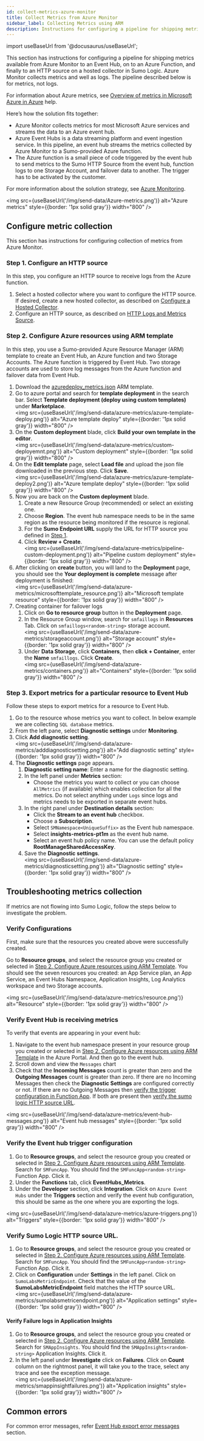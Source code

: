 ```yaml
---
id: collect-metrics-azure-monitor
title: Collect Metrics from Azure Monitor
sidebar_label: Collecting Metrics using ARM
description: Instructions for configuring a pipeline for shipping metrics available from Azure Monitor to  Sumo Logic.
---
```


import useBaseUrl from '@docusaurus/useBaseUrl';

This section has instructions for configuring a pipeline for shipping metrics available from Azure Monitor to an Event Hub, on to an Azure Function, and finally to an HTTP source on a hosted collector in Sumo Logic. Azure Monitor collects metrics and well as logs. The pipeline described below is for metrics, not logs. 

For information about Azure metrics, see [Overview of metrics in Microsoft Azure in Azure](https://docs.microsoft.com/en-us/azure/monitoring-and-diagnostics/monitoring-overview-metrics) help.

Here’s how the solution fits together:

* Azure Monitor collects metrics for most Microsoft Azure services and streams the data to an Azure event hub. 
* Azure Event Hubs is a data streaming platform and event ingestion service. In this pipeline, an event hub streams the metrics collected by Azure Monitor to a Sumo-provided Azure function. 
* The Azure function is a small piece of code triggered by the event hub to send metrics to the Sumo HTTP Source from the event hub, function logs to one Storage Account, and failover data to another. The trigger has to be activated by the customer.

For more information about the solution strategy, see [Azure Monitoring](/docs/send-data/collect-from-other-data-sources/azure-monitoring).

<img src={useBaseUrl('/img/send-data/Azure-metrics.png')} alt="Azure metrics" style={{border: '1px solid gray'}} width="800" />

## Configure metric collection

This section has instructions for configuring collection of metrics from Azure Monitor.

### Step 1. Configure an HTTP source

In this step, you configure an HTTP source to receive logs from the Azure function.

1. Select a hosted collector where you want to configure the HTTP source. If desired, create a new hosted collector, as described on [Configure a Hosted Collector](/docs/send-data/hosted-collectors/configure-hosted-collector).
1. Configure an HTTP source, as described on [HTTP Logs and Metrics Source](/docs/send-data/hosted-collectors/http-source/logs-metrics).

### Step 2. Configure Azure resources using ARM template

In this step, you use a Sumo-provided Azure Resource Manager (ARM) template to create an Event Hub, an Azure function and two Storage Accounts. The Azure function is triggered by Event Hub. Two storage accounts are used to store log messages from the Azure function and failover data from Event Hub.

1. Download the [azuredeploy_metrics.json](https://raw.githubusercontent.com/SumoLogic/sumologic-azure-function/master/EventHubs/src/azuredeploy_metrics.json) ARM template.
1. Go to azure portal and search for **template deployment** in the search bar. Select **Template deployment (deploy using custom templates)** under **Marketplace**.<br/><img src={useBaseUrl('/img/send-data/azure-metrics/azure-template-deploy.png')} alt="Azure template deploy" style={{border: '1px solid gray'}} width="800" />
1. On the **Custom deployment** blade, click **Build your own template in the editor**.<br/><img src={useBaseUrl('/img/send-data/azure-metrics/custom-deployemnt.png')} alt="Custom deployment" style={{border: '1px solid gray'}} width="800" />
1. On the **Edit template** page, select **Load file** and upload the json file downloaded in the previous step. Click **Save**.<br/><img src={useBaseUrl('/img/send-data/azure-metrics/azure-template-deploy2.png')} alt="Azure template deploy" style={{border: '1px solid gray'}} width="800" />
1. Now you are back on the **Custom deployment** blade.
   1. Create a new Resource Group (recommended) or select an existing one.
   1. Choose **Region**. The event hub namespace needs to be in the same region as the resource being monitored if the resource is regional.
   1. For the **Sumo Endpoint URL** supply the URL for HTTP source you defined in [Step 1](#step-1-configure-an-http-source).
   1. Click **Review + Create**.<br/><img src={useBaseUrl('/img/send-data/azure-metrics/pipeline-custom-deployment.png')} alt="Pipeline custom deployment" style={{border: '1px solid gray'}} width="800" />
1. After clicking on **create** button, you will land to the **Deployment** page, you should see the **Your deployment is complete** message after deployment is finished:<br/><img src={useBaseUrl('/img/send-data/azure-metrics/microsofttemplate_resource.png')} alt="Microsoft template resource" style={{border: '1px solid gray'}} width="800" />
1. Creating container for failover logs
    1. Click on **Go to resource group** button in the **Deployment** page.
    1. In the Resource Group window, search for `smfaillogs` in **Resources** Tab.  Click on `smfaillogs<random-string>` storage account.<br/><img src={useBaseUrl('/img/send-data/azure-metrics/storageaccount.png')} alt="Storage account" style={{border: '1px solid gray'}} width="800" />
    1. Under **Data Storage**, click **Containers**, then **click + Container**, enter the **Name** `smfaillogs`. Click **Create**.<br/><img src={useBaseUrl('/img/send-data/azure-metrics/containers.png')} alt="Containers" style={{border: '1px solid gray'}} width="800" />

### Step 3. Export metrics for a particular resource to Event Hub

Follow these steps to export metrics for a resource to Event Hub.

1. Go to the resource whose metrics you want to collect. In below example we are collecting `SQL database` metrics.
1. From the left pane, select **Diagnostic settings** under **Monitoring**.
1. Click **Add diagnostic setting**.<br/><img src={useBaseUrl('/img/send-data/azure-metrics/adddiagnosticsetting.png')} alt="Add diagnostic setting" style={{border: '1px solid gray'}} width="800" />
1. The **Diagnostic settings** page appears.
    1. **Diagnostic setting name**: Enter a name for the diagnostic setting.
    1. In the left panel under **Metrics** section:
        * Choose the metrics you want to collect or you can choose `AllMetrics` (if available) which enables collection for all the metrics. Do not select anything under `Logs` since logs and metrics needs to be exported in separate event hubs.
    1. In the right panel under **Destination details** section:
        * Click the **Stream to an event hub** checkbox.
        * Choose a **Subscription**.
        * Select `SMNamespace<UniqueSuffix>` as the Event hub namespace.
        * Select **insights-metrics-pt1m** as the event hub name.
        * Select an event hub policy name. You can use the default policy **RootManageSharedAccessKey**.
    1. Save the **Diagnostic settings**.<br/><img src={useBaseUrl('/img/send-data/azure-metrics/diagnosticsetting.png')} alt="Diagnostic setting" style={{border: '1px solid gray'}} width="800" />

## Troubleshooting metrics collection

If metrics are not flowing into Sumo Logic, follow the steps below to investigate the problem.

### Verify Configurations

First, make sure that the resources you created above were successfully created.

Go to **Resource groups**, and select the resource group you created or selected in [Step 2. Configure Azure resources using ARM Template](#step-2-configure-azure-resources-using-arm-template). You should see the seven resources you created: an App Service plan, an App Service, an Event Hubs Namespace, Application Insights, Log Analytics workspace and two Storage accounts.

<img src={useBaseUrl('/img/send-data/azure-metrics/resource.png')} alt="Resource" style={{border: '1px solid gray'}} width="800" />

### Verify Event Hub is receiving metrics

To verify that events are appearing in your event hub:

1. Navigate to the event hub namespace present in your resource group you created or selected in [Step 2. Configure Azure resources using ARM Template](#step-2-configure-azure-resources-using-arm-template) in the Azure Portal. And then go to the event hub.
1. Scroll down and view the `Messages` chart
1. Check that the **Incoming Messages** count is greater than zero and the **Outgoing Messages** count is greater than zero. If there are no Incoming Messages then check the **Diagnostic Settings** are configured correctly or not. If there are no Outgoing Messages then [verify the trigger configuration in Function App](#verify-the-event-hub-trigger-configuration). If both are present then [verify the sumo logic HTTP source URL](#verify-sumo-logic-http-source-url).

<img src={useBaseUrl('/img/send-data/azure-metrics/event-hub-messages.png')} alt="Event hub messages" style={{border: '1px solid gray'}} width="800" />

### Verify the Event hub trigger configuration

1. Go to **Resource groups**, and select the resource group you created or selected in [Step 2. Configure Azure resources using ARM Template](#step-2-configure-azure-resources-using-arm-template). Search for `SMFuncApp`. You should find the `SMFuncApp<random-string>` Function App. Click it.
1. Under the **Functions** tab, click **EventHubs_Metrics**.
1. Under the **Developer** section, click **Integration**. Click on `Azure Event Hubs` under the **Triggers** section and verify the event hub configuration, this should be same as the one where you are exporting the logs.

<img src={useBaseUrl('/img/send-data/azure-metrics/azure-triggers.png')} alt="Triggers" style={{border: '1px solid gray'}} width="800" />

### Verify Sumo Logic HTTP source URL.

1. Go to **Resource groups**, and select the resource group you created or selected in [Step 2. Configure Azure resources using ARM Template](#step-2-configure-azure-resources-using-arm-template). Search for `SMFuncApp`. You should find the `SMFuncApp<random-string>` Function App. Click it.
1. Click on **Configuration** under **Settings** in the left panel. Click on `SumoLabsMetricEndpoint`. Check that the value of the **SumoLabsMetricEndpoint** field matches the HTTP source URL.<br/><img src={useBaseUrl('/img/send-data/azure-metrics/sumolabsmetricendpoint.png')} alt="Application settings" style={{border: '1px solid gray'}} width="800" />

#### Verify Failure logs in Application Insights

1. Go to **Resource groups**, and select the resource group you created or selected in [Step 2. Configure Azure resources using ARM Template](#step-2-configure-azure-resources-using-arm-template). Search for `SMAppInsights`. You should find the `SMAppInsights<random-string>` Application Insights. Click it.
1. In the left panel under **Investigate** click on **Failures**. Click on **Count** column on the rightmost panel, it will take you to the trace, select any trace and see the exception message.<br/><img src={useBaseUrl('/img/send-data/azure-metrics/smappinsightfailures.png')} alt="Application insights" style={{border: '1px solid gray'}} width="800" />

## Common errors

For common error messages, refer [Event Hub export error messages](/docs/send-data/collect-from-other-data-sources/azure-monitoring/arm-integration-faq#event-hub-export-error-messages) section.

